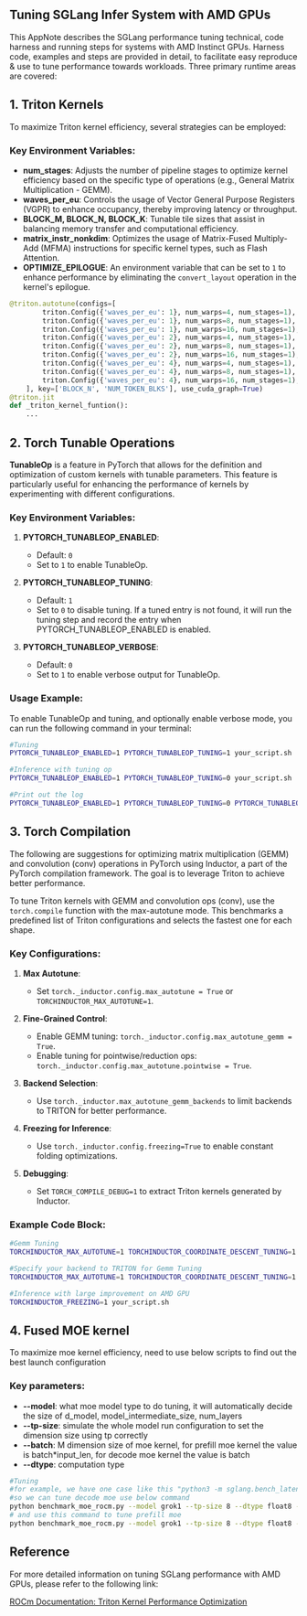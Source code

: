 ## Tuning SGLang Infer System with AMD GPUs
This AppNote describes the SGLang performance tuning technical, code harness and running steps for systems with AMD Instinct GPUs.
Harness code, examples and steps are provided in detail, to facilitate easy reproduce & use to tune performance towards workloads.
Three primary runtime areas are covered:

## 1. Triton Kernels
To maximize Triton kernel efficiency, several strategies can be employed:

### Key Environment Variables:
- **num_stages**: Adjusts the number of pipeline stages to optimize kernel efficiency based on the specific type of operations (e.g., General Matrix Multiplication - GEMM).
- **waves_per_eu**: Controls the usage of Vector General Purpose Registers (VGPR) to enhance occupancy, thereby improving latency or throughput.
- **BLOCK_M, BLOCK_N, BLOCK_K**: Tunable tile sizes that assist in balancing memory transfer and computational efficiency.
- **matrix_instr_nonkdim**: Optimizes the usage of Matrix-Fused Multiply-Add (MFMA) instructions for specific kernel types, such as Flash Attention.
- **OPTIMIZE_EPILOGUE**: An environment variable that can be set to `1` to enhance performance by eliminating the `convert_layout` operation in the kernel's epilogue.
```python
@triton.autotune(configs=[
        triton.Config({'waves_per_eu': 1}, num_warps=4, num_stages=1),
        triton.Config({'waves_per_eu': 1}, num_warps=8, num_stages=1),
        triton.Config({'waves_per_eu': 1}, num_warps=16, num_stages=1),
        triton.Config({'waves_per_eu': 2}, num_warps=4, num_stages=1),
        triton.Config({'waves_per_eu': 2}, num_warps=8, num_stages=1),
        triton.Config({'waves_per_eu': 2}, num_warps=16, num_stages=1),
        triton.Config({'waves_per_eu': 4}, num_warps=4, num_stages=1),
        triton.Config({'waves_per_eu': 4}, num_warps=8, num_stages=1),
        triton.Config({'waves_per_eu': 4}, num_warps=16, num_stages=1),
    ], key=['BLOCK_N', 'NUM_TOKEN_BLKS'], use_cuda_graph=True)
@triton.jit
def _triton_kernel_funtion():
    ...
```
## 2. Torch Tunable Operations
**TunableOp** is a feature in PyTorch that allows for the definition and optimization of custom kernels with tunable parameters. This feature is particularly useful for enhancing the performance of kernels by experimenting with different configurations.

### Key Environment Variables:
1. **PYTORCH_TUNABLEOP_ENABLED**:
   - Default: `0`
   - Set to `1` to enable TunableOp.

2. **PYTORCH_TUNABLEOP_TUNING**:
   - Default: `1`
   - Set to `0` to disable tuning. If a tuned entry is not found, it will run the tuning step and record the entry when PYTORCH_TUNABLEOP_ENABLED is enabled.

3. **PYTORCH_TUNABLEOP_VERBOSE**:
   - Default: `0`
   - Set to `1` to enable verbose output for TunableOp.

### Usage Example:
To enable TunableOp and tuning, and optionally enable verbose mode, you can run the following command in your terminal:

```bash
#Tuning
PYTORCH_TUNABLEOP_ENABLED=1 PYTORCH_TUNABLEOP_TUNING=1 your_script.sh

#Inference with tuning op
PYTORCH_TUNABLEOP_ENABLED=1 PYTORCH_TUNABLEOP_TUNING=0 your_script.sh

#Print out the log
PYTORCH_TUNABLEOP_ENABLED=1 PYTORCH_TUNABLEOP_TUNING=0 PYTORCH_TUNABLEOP_VERBOSE=1 your_script.sh

```
## 3. Torch Compilation


The following are suggestions for optimizing matrix multiplication (GEMM) and convolution (conv) operations in PyTorch using Inductor, a part of the PyTorch compilation framework. The goal is to leverage Triton to achieve better performance.

To tune Triton kernels with GEMM and convolution ops (conv), use the `torch.compile` function with the max-autotune mode. This benchmarks a predefined list of Triton configurations and selects the fastest one for each shape.

### Key Configurations:
1. **Max Autotune**:
   - Set `torch._inductor.config.max_autotune = True` or `TORCHINDUCTOR_MAX_AUTOTUNE=1`.

2. **Fine-Grained Control**:
   - Enable GEMM tuning: `torch._inductor.config.max_autotune_gemm = True`.
   - Enable tuning for pointwise/reduction ops: `torch._inductor.config.max_autotune.pointwise = True`.

3. **Backend Selection**:
   - Use `torch._inductor.max_autotune_gemm_backends` to limit backends to TRITON for better performance.

4. **Freezing for Inference**:
   - Use `torch._inductor.config.freezing=True` to enable constant folding optimizations.

5. **Debugging**:
   - Set `TORCH_COMPILE_DEBUG=1` to extract Triton kernels generated by Inductor.

### Example Code Block:
```bash
#Gemm Tuning
TORCHINDUCTOR_MAX_AUTOTUNE=1 TORCHINDUCTOR_COORDINATE_DESCENT_TUNING=1 your_script.sh

#Specify your backend to TRITON for Gemm Tuning
TORCHINDUCTOR_MAX_AUTOTUNE=1 TORCHINDUCTOR_COORDINATE_DESCENT_TUNING=1 TORCHINDUCTOR_MAX_AUTOTUNE_GEMM_BACKENDS=TRITON your_script.sh

#Inference with large improvement on AMD GPU
TORCHINDUCTOR_FREEZING=1 your_script.sh
```
## 4. Fused MOE kernel
To maximize moe kernel efficiency, need to use below scripts to find out the best launch configuration

### Key parameters:
- **--model**: what moe model type to do tuning, it will automatically decide the size of d_model, model_intermediate_size, num_layers
- **--tp-size**: simulate the whole model run configuration to set the dimension size using tp correctly
- **--batch**: M dimension size of moe kernel, for prefill moe kernel the value is batch*input_len, for decode moe kernel the value is batch
- **--dtype**: computation type

```bash
#Tuning
#for example, we have one case like this "python3 -m sglang.bench_latency --model dummy_grok1/ --load-format dummy --tokenizer-path Xenova/grok-1-tokenizer --tp 8 --batch-size 32 --input 1024 --output 8 --attention-backend triton --sampling-backend pytorch --quantization fp8" to run, it defined batch-size 32 input lenth 1024 and output length 8, from "--batch" in moe view point, the prefill batch is 32*1024 = 32768, the decode batch is 32*1(only one output token generated in each run).
#so we can tune decode moe use below command
python benchmark_moe_rocm.py --model grok1 --tp-size 8 --dtype float8 --batch "32"
# and use this command to tune prefill moe
python benchmark_moe_rocm.py --model grok1 --tp-size 8 --dtype float8 --batch "32768"
```

## Reference

For more detailed information on tuning SGLang performance with AMD GPUs, please refer to the following link:

[ROCm Documentation: Triton Kernel Performance Optimization](https://rocm.docs.amd.com/en/latest/how-to/tuning-guides/mi300x/workload.html#triton-kernel-performance-optimization)
